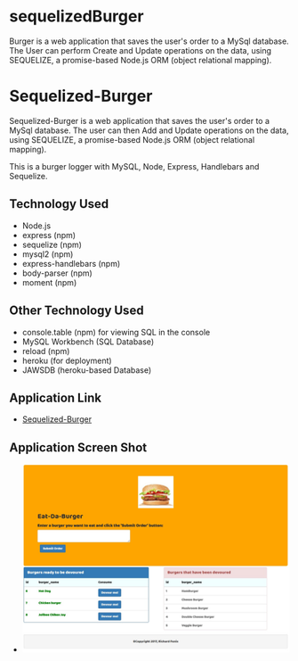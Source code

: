 # sequelizedBurger
Burger is a web application that saves the user's order to a MySql database. The User can perform Create and Update operations on the data, using SEQUELIZE, a promise-based Node.js ORM (object relational mapping).

# Sequelized-Burger
Sequelized-Burger is a web application that saves the user's order to a MySql database. The user can then Add and Update operations on the data, using SEQUELIZE, a promise-based Node.js ORM (object relational mapping).

This is a burger logger with MySQL, Node, Express, Handlebars and Sequelize.  

## Technology Used
* Node.js
* express (npm)
* sequelize (npm)
* mysql2 (npm)
* express-handlebars (npm)
* body-parser (npm)
* moment (npm)


## Other Technology Used
* console.table (npm) for viewing SQL in the console
* MySQL Workbench (SQL Database)
* reload (npm)
* heroku (for deployment)
* JAWSDB (heroku-based Database)

## Application Link
* [Sequelized-Burger](https://rf-seqyuelized-burger.herokuapp.com/)

## Application Screen Shot
* ![Sequelized-Burger](/public/assets/img/screenShot.jpg)

